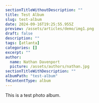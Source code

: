 ```yaml
---
sectionTitleWithoutDescription: ""
title: Test Album
slug: test-album
date: 2024-09-16T19:25:55.955Z
preview: /assets/articles/demo/img1.png
draft: false
description: ""
tags: [atlanta]
categories: []
excerpt: ""
author:
  name: Nathan Davenport
  picture: /assets/authors/nathan.jpg
sectionTitleWithDescription: ""
albumPath: "test-album"
fmContentType: album
---
```


This is a test photo album.
